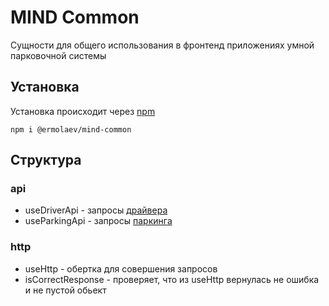# MIND Common
Сущности для общего использования в фронтенд приложениях умной парковочной системы

## Установка
Установка происходит через [npm](https://www.npmjs.com/package/@ermolaev/mind-common)
```
npm i @ermolaev/mind-common
```

## Структура
### api
- useDriverApi - запросы [драйвера](https://smart-parking-system-server.herokuapp.com/api/#/driver)
- useParkingApi - запросы [паркинга](https://smart-parking-system-server.herokuapp.com/api/#/parking)

### http
- useHttp - обертка для совершения запросов
- isCorrectResponse - проверяет, что из useHttp вернулась не ошибка и не пустой обьект 

